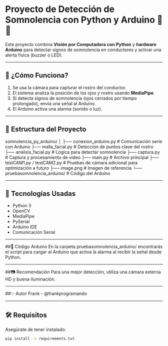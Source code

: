 # Proyecto de Detección de Somnolencia con Python y Arduino 🚗💤

Este proyecto combina **Visión por Computadora con Python** y **hardware Arduino** para detectar signos de somnolencia en conductores y activar una alerta física (buzzer o LED).

---

## 📸 ¿Cómo Funciona?

1. Se usa la cámara para capturar el rostro del conductor.
2. El sistema analiza la posición de los ojos y rostro usando **MediaPipe**.
3. Si detecta signos de somnolencia (ojos cerrados por tiempo prolongado), envía una señal al Arduino.
4. El Arduino activa una alarma (sonido o luz).

---

## 📁 Estructura del Proyecto
somnolencia_py_arduino/
│
├── conexion_arduino.py # Comunicación serie con Arduino
├── malla_facial.py # Detección de puntos clave del rostro
├── analisis_facial.py # Lógica para detectar somnolencia
├── captura.py # Captura y procesamiento de video
├── main.py # Archivo principal
├── testCAM1.py / testCAM2.py # Pruebas de cámara adicional para optimización a futuro
├── image.png # Imagen de referencia
└── pruebasomnolencia_arduino/ # Código del Arduino

---

## 🧠 Tecnologías Usadas

- Python 3
- OpenCV
- MediaPipe
- PySerial
- Arduino IDE
- Comunicación Serial

---

##🤖 Código Arduino
En la carpeta pruebasomnolencia_arduino/ encontrarás el script para cargar al Arduino que activa la alarma al recibir la señal desde Python.

---

##📷 Recomendación
Para una mejor detección, utiliza una cámara externa HD y buena iluminación.

---

##✨ Autor
Frank - @frankprogramando

---
## 🛠 Requisitos

Asegúrate de tener instalado:

```bash
pip install -r requirements.txt




